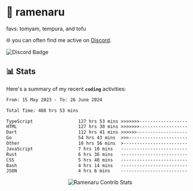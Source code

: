 # 🍜 ramenaru
favs: tomyam, tempura, and tofu

🌐 you can often find me active on [Discord](https://discordapp.com/users/503291004200157185).

![Discord Badge](https://dcbadge.vercel.app/api/shield/503291004200157185)

## 📊 Stats

Here's a summary of my recent **`coding`** activities:

<!--START_SECTION:waka-->

```txt
From: 15 May 2023 - To: 26 June 2024

Total Time: 488 hrs 53 mins

TypeScript                 127 hrs 53 mins >>>>>>>------------------   26.16 %
HTML                       127 hrs 30 mins >>>>>>>------------------   26.08 %
Dart                       112 hrs 41 mins >>>>>>-------------------   23.05 %
Go                         54 hrs 43 mins  >>>----------------------   11.19 %
Other                      10 hrs 56 mins  >------------------------   02.24 %
JavaScript                 7 hrs 10 mins   -------------------------   01.47 %
Rust                       6 hrs 36 mins   -------------------------   01.35 %
CSS                        5 hrs 40 mins   -------------------------   01.16 %
Bash                       4 hrs 14 mins   -------------------------   00.87 %
JSON                       4 hrs 6 mins    -------------------------   00.84 %
```

<!--END_SECTION:waka-->

<div style="text-align: center;">
   <img align="center" src="https://github-readme-streak-stats.herokuapp.com/?user=Ramenaru&theme=dark&card_width=520" alt="Ramenaru Contrib Stats" />
</div>

